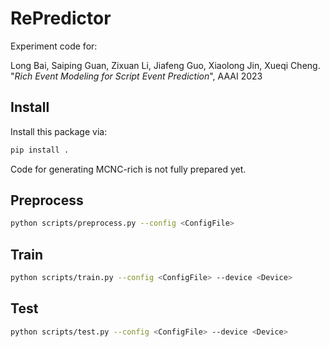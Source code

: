 # RePredictor
Experiment code for:

Long Bai, Saiping Guan, Zixuan Li, Jiafeng Guo, Xiaolong Jin, Xueqi Cheng.
"*Rich Event Modeling for Script Event Prediction*", AAAI 2023


## Install

Install this package via:

```bash 
pip install .
```

Code for generating MCNC-rich is not fully prepared yet.

## Preprocess

```bash 
python scripts/preprocess.py --config <ConfigFile>
```

## Train

```bash 
python scripts/train.py --config <ConfigFile> --device <Device>
```

## Test

```bash 
python scripts/test.py --config <ConfigFile> --device <Device>
```
